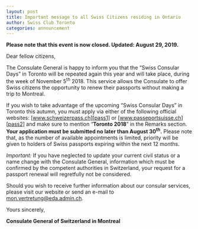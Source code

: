 ```yaml
---
layout: post
title: Important message to all Swiss Citizens residing in Ontario
author: Swiss Club Toronto
categories: announcement
---
```


**Please note that this event is now closed. Updated: August 29, 2019.**

Dear fellow citizens,

The Consulate General is happy to inform you that the “Swiss Consular Days” in
Toronto will be repeated again this year and will take place, during the week
of November 5<sup>th</sup> 2018. This service allows the Consulate to offer
Swiss citizens the opportunity to renew their passports without making a trip
to Montreal.

If you wish to take advantage of the upcoming “Swiss Consular Days” in Toronto
this autumn, you must apply via either of the following official websites:
[www.schweizerpass.ch][pass1] or [www.passeportsuisse.ch][pass2] and make sure
to mention “**Toronto 2018**” in the Remarks section. **Your application must
be submitted no later than August 30<sup>th</sup>.** Please note that, as the
number of available appointments is limited, priority will be given to holders
of Swiss passports expiring within the next 12 months.

*Important:* If you have neglected to update your current civil status or a
name change with the Consulate General, information which must be confirmed by
the competent authorities in Switzerland, your request for a passport renewal
will regretfully not be considered.

Should you wish to receive further information about our consular services,
please visit our website or send an e-mail to
[mon.vertretung@eda.admin.ch][email].

Yours sincerely,

**Consulate General of Switzerland in Montreal**

[pass1]: <http://www.schweizerpass.ch>
[pass2]: <http://www.passeportsuisse.ch>
[email]: <mailto:mon.vertretung@eda.admin.ch>

